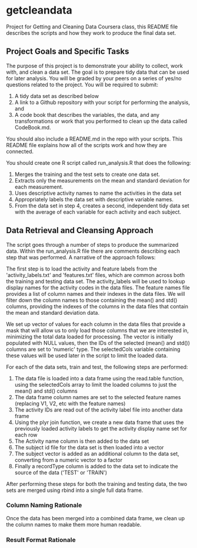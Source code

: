 # getcleandata
Project for Getting and Cleaning Data Coursera class, this README file describes the scripts and how they work to produce the final data set.

## Project Goals and Specific Tasks
The purpose of this project is to demonstrate your ability to collect, work with, and clean a data set. The goal is to prepare tidy data that can be used for later analysis. You will be graded by your peers on a series of yes/no questions related to the project. You will be required to submit: 

1. A tidy data set as described below 
2. A link to a Github repository with your script for performing the analysis, and 
3. A code book that describes the variables, the data, and any transformations or work that you performed to clean up the data called CodeBook.md. 

You should also include a README.md in the repo with your scripts. This README file explains how all of the scripts work and how they are connected. 

 You should create one R script called run_analysis.R that does the following:
 
1. Merges the training and the test sets to create one data set.
1. Extracts only the measurements on the mean and standard deviation for each measurement. 
1. Uses descriptive activity names to name the activities in the data set
1. Appropriately labels the data set with descriptive variable names. 
1. From the data set in step 4, creates a second, independent tidy data set with the average of each variable for each activity and each subject.

## Data Retrieval and Cleansing Approach
The script goes through a number of steps to produce the summarized data. Within the run_analysis.R file there are comments describing each step that was performed. A narrative of the approach follows:

The first step is to load the activity and feature labels from the 'activity_labels.txt' and 'features.txt' files, which are common across both the training and testing data set. The activity_labels will be used to lookup display names for the activity codes in the data files. The feature names file provides a list of column names and their indexes in the data files. We will filter down the column names to those containing the mean() and std() columns, providing the indexes of the columns in the data files that contain the mean and standard deviation data.

We set up vector of values for each column in the data files that provide a mask that will allow us to only load those columns that we are interested in, minimizing the total data loaded for processing. The vector is initially populated with NULL values, then the IDs of the selected (mean() and std()) columns are set to 'numeric' type. The selectedCols variable containing these values will be used later in the script to limit the loaded data.

For each of the data sets, train and test, the following steps are performed:

1. The data file is loaded into a data frame using the read.table function, using the selectedCols array to limit the loaded columns to just the mean() and std() columns
2. The data frame column names are set to the selected feature names (replacing V1, V2, etc with the feature names)
3. The activity IDs are read out of the activity label file into another data frame
4. Using the plyr join function, we create a new data frame that uses the previously loaded activity labels to get the activity display name set for each row
5. The Activity name column is then added to the data set
6. The subject id file for the data set is then loaded into a vector
7. The subject vector is added as an additional column to the data set, converting from a numeric vector to a factor
8. Finally a recordType column is added to the data set to indicate the source of the data ('TEST' or 'TRAIN')

After performing these steps for both the training and testing data, the two sets are merged using rbind into a single full data frame.

### Column Naming Rationale
Once the data has been merged into a combined data frame, we clean up the column names to make them more human readable. 

### Result Format Rationale
